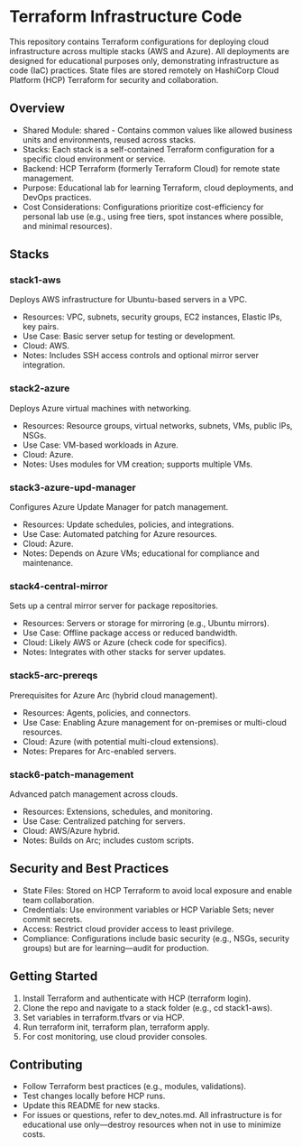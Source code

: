 # Terraform Infrastructure Code
This repository contains Terraform configurations for deploying cloud infrastructure across multiple stacks (AWS and Azure). All deployments are designed for educational purposes only, demonstrating infrastructure as code (IaC) practices. State files are stored remotely on HashiCorp Cloud Platform (HCP) Terraform for security and collaboration.

## Overview
- Shared Module: shared - Contains common values like allowed business units and environments, reused across stacks.
- Stacks: Each stack is a self-contained Terraform configuration for a specific cloud environment or service.
- Backend: HCP Terraform (formerly Terraform Cloud) for remote state management.
- Purpose: Educational lab for learning Terraform, cloud deployments, and DevOps practices.
- Cost Considerations: Configurations prioritize cost-efficiency for personal lab use (e.g., using free tiers, spot instances where possible, and minimal resources).

## Stacks
### stack1-aws
Deploys AWS infrastructure for Ubuntu-based servers in a VPC.

- Resources: VPC, subnets, security groups, EC2 instances, Elastic IPs, key pairs.
- Use Case: Basic server setup for testing or development.
- Cloud: AWS.
- Notes: Includes SSH access controls and optional mirror server integration.

### stack2-azure
Deploys Azure virtual machines with networking.

- Resources: Resource groups, virtual networks, subnets, VMs, public IPs, NSGs.
- Use Case: VM-based workloads in Azure.
- Cloud: Azure.
- Notes: Uses modules for VM creation; supports multiple VMs.

### stack3-azure-upd-manager
Configures Azure Update Manager for patch management.

- Resources: Update schedules, policies, and integrations.
- Use Case: Automated patching for Azure resources.
- Cloud: Azure.
- Notes: Depends on Azure VMs; educational for compliance and maintenance.

### stack4-central-mirror
Sets up a central mirror server for package repositories.

- Resources: Servers or storage for mirroring (e.g., Ubuntu mirrors).
- Use Case: Offline package access or reduced bandwidth.
- Cloud: Likely AWS or Azure (check code for specifics).
- Notes: Integrates with other stacks for server updates.

### stack5-arc-prereqs
Prerequisites for Azure Arc (hybrid cloud management).

- Resources: Agents, policies, and connectors.
- Use Case: Enabling Azure management for on-premises or multi-cloud resources.
- Cloud: Azure (with potential multi-cloud extensions).
- Notes: Prepares for Arc-enabled servers.

### stack6-patch-management
Advanced patch management across clouds.

- Resources: Extensions, schedules, and monitoring.
- Use Case: Centralized patching for servers.
- Cloud: AWS/Azure hybrid.
- Notes: Builds on Arc; includes custom scripts.

## Security and Best Practices
- State Files: Stored on HCP Terraform to avoid local exposure and enable team collaboration.
- Credentials: Use environment variables or HCP Variable Sets; never commit secrets.
- Access: Restrict cloud provider access to least privilege.
- Compliance: Configurations include basic security (e.g., NSGs, security groups) but are for learning—audit for production.

## Getting Started
1. Install Terraform and authenticate with HCP (terraform login).
2. Clone the repo and navigate to a stack folder (e.g., cd stack1-aws).
3. Set variables in terraform.tfvars or via HCP.
4. Run terraform init, terraform plan, terraform apply.
5. For cost monitoring, use cloud provider consoles.

## Contributing
- Follow Terraform best practices (e.g., modules, validations).
- Test changes locally before HCP runs.
- Update this README for new stacks.
- For issues or questions, refer to dev_notes.md. All infrastructure is for educational use only—destroy resources when not in use to minimize costs.
